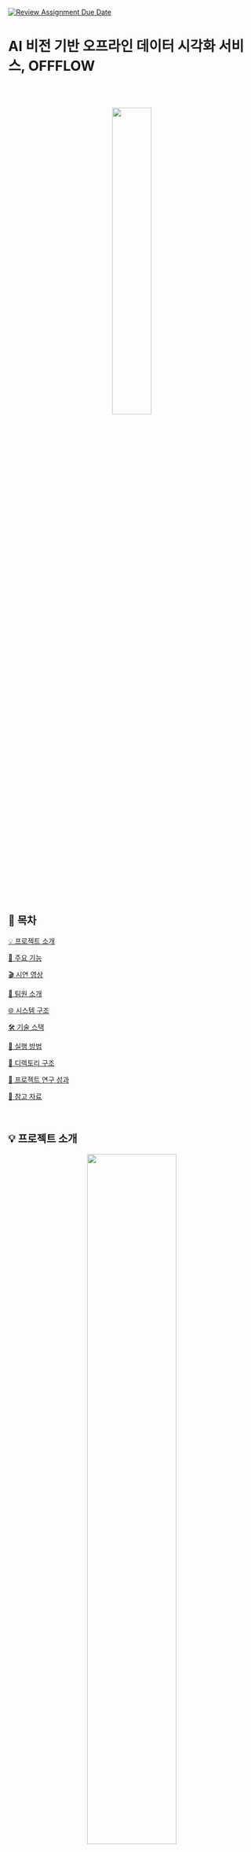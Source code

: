 [![Review Assignment Due Date](https://classroom.github.com/assets/deadline-readme-button-22041afd0340ce965d47ae6ef1cefeee28c7c493a6346c4f15d667ab976d596c.svg)](https://classroom.github.com/a/gFPznrUY)
# AI 비전 기반 오프라인 데이터 시각화 서비스, OFFFLOW
<br/> <br/> 
<div align="center"> 
    <p align = "center">
        <img src = "https://raw.githubusercontent.com/kookmin-sw/capstone-2025-10/master/assets/offflow_logo.svg"" width = "40%"/>
    </p>
</div>

<br/> <br/> 

## 🔗 목차 
[💡 프로젝트 소개](#-프로젝트-소개) 

[📝 주요 기능](#-주요-기능)

[🎬 시연 영상](#-시연-영상)

[👋 팀원 소개](#-팀원-소개)

[🌐 시스템 구조](#-시스템-구조)

[🛠 기술 스택](#-기술-스택)   

[🚀 실행 방법](#-실행-방법)  

[📂 디렉토리 구조](#-디렉토리-구조)  

[📑 프로젝트 연구 성과](#-프로젝트-연구-성과)

[📝 참고 자료](#-참고-자료)

<br/> 

## 💡 프로젝트 소개

<div align="center"> 
    <p align = "center">
    <img src = "https://raw.githubusercontent.com/kookmin-sw/capstone-2025-10/master/assets/poster.png" width = "60%"/>
    </p>
  <a href="https://drive.google.com/file/d/101BuD1QRINqIVViTEKw_8v96uTytM03h/view?usp=sharing" target="_blank">
    <img src="https://raw.githubusercontent.com/kookmin-sw/capstone-2025-10/master/assets/paper_1.png" width="40%">
  <a/>
  <a href="https://drive.google.com/file/d/1zuieTjI2CBtVPmgTzUbhb4PyNx5jjB6E/view?usp=sharing" target="_blank">
    <img src="https://raw.githubusercontent.com/kookmin-sw/capstone-2025-10/master/assets/paper_2.png" width="40%">
  </a>
</div>

### | AI 비전 기반 오프라인 데이터 시각화 서비스
-  **OFFFLOW**는 팝업스토어와 같은 오프라인 공간에서 AI기반 객체인식 기술을 활용하여 **고객 동선 및 군중 밀집도를 실시간으로 분석**하고 방문 고객의 **성별, 연령대와 체류 시간을 온라인 데이터로 변환 및 시각화**하여 제공합니다.

-  **OFFFLOW**는 변환된 데이터를 안전하게 수집하고 다양한 채널에서 발생하는 **고객 데이터를 통합 관리할 수 있는 대시보드 서비스**를 제공합니다.

-  **OFFFLOW**는 매장 운영자가 **실시간으로 고객 흐름**을 파악하고, 혼잡 구간을 조정하거나 상품 배치를 최적화함으로써 **오프라인 공간의 운영 효율성**을 높일 수 있도록 지원합니다.

#### 🔗 [OFFFLOW 소개 페이지 바로 가기](https://kookmin-sw.github.io/capstone-2025-10/)

<br/>


## 📝 주요 기능

### 🗺️ **트래킹 맵을 통한 고객 동선 시각화**
Yolov8 + DeepSort 알고리즘을 활용해 고객의 이동 경로를 실시간으로 수집하고, 트래킹 맵 위에 경로를 선 형태로 시각화하여 공간 내 이동 흐름을 한눈에 확인할 수 있습니다.

### 🔥 **히트맵을 통한 군중 밀집도 분석**
Point-based Crowd Counting 모델인 APGCC를 활용하여 공간별 밀집도를 분석하고 히트맵으로 시각화합니다.

### 📸 **AI 기반 객체 인식 및 성별·연령대 추론**
Yolov8을 활용하여 사람의 얼굴을 인식하고, EfficientNet 기반 분류형 모델을 활용하여 오프라인 공간 내 고객의 성별과 연령대를 파악하여 수치화합니다.

### 📊 **대시보드 기반 통계 제공**
각 대시보드는 성별 비율, 연령대 분포, 평균 체류시간, 방문자 수 등의 주요 통계 데이터를 실시간으로 제공합니다.

### 🎯 **사용자 정의 커스텀 이벤트 조건 설정**
방문자 체류시간, 위치, 시간대 등 조건을 조합하여 사용자 맞춤형 이벤트(예: 구매 가능성 높은 구간 탐지)를 생성하고 통계를 필터링할 수 있습니다.

### 🧠 **AI 분석 데이터 저장 시스템**
AI 분석 결과는 Redis 및 Kafka를 활용하여 비동기식 메모리큐에 저장 후 실시간으로 서버에 전송되며, 사용자는 대시보드를 통해 분석 결과를 빠르게 확인하고 인사이트를 얻을 수 있습니다.

### 📱 **QR기반 방문자 등록 시스템**
각 대시보드에 연동된 QR 코드를 통해 방문객 정보를 자동으로 등록하고, 방문 이력을 저장하여 맞춤형 분석 및 리타겟팅에 활용할 수 있습니다.

### 🧩 **상품-구역(섹션) 매핑 기능**
각 상품을 특정 구역(Section)과 매핑하여 고객 동선과 상품 배치를 연계 분석할 수 있으며, 매핑된 섹션별 성과 데이터도 확인할 수 있습니다.

<br/>

## 🎬 소개 영상

[![Video Label]( https://img.youtube.com/vi/xR-jQg1DCww/0.jpg)](https://youtu.be/xR-jQg1DCww)

<br/>

## 👋 팀원 소개

<table>
    <tr align="center">
        <td style="min-width: 100px;">
            <a href="https://github.com/millook">
              <img src="https://avatars.githubusercontent.com/u/134192611?v=4" width="80">
              <br />
              <b>김민준</b>
            </a> 
            <br/>
              20171591
        </td>
        <td style="min-width: 100px;">
            <a href="https://github.com/skan9708">
              <img src="https://avatars.githubusercontent.com/u/19978313?v=4" width="80">
              <br />
              <b>최진혁</b>
            </a>
            <br/>
              20171715
        </td>
        <td style="min-width: 10px;">
            <a href="https://github.com/HO22">
              <img src="https://avatars.githubusercontent.com/u/38872856?v=4" width="80">
              <br />
              <b>김린회 </b>
            </a> 
            <br/>
              20181581
        </td>
        <td style="min-width: 100px;">
            <a href="https://github.com/seongjeongkyu1">
              <img src="https://avatars.githubusercontent.com/u/113752290?v=4" width="80">
              <br />
              <b>성정규</b>
            </a> 
            <br/>
              20191610
        </td>
        <td style="min-width: 100px;">
            <a href="https://github.com/minsang22">
              <img src="https://avatars.githubusercontent.com/u/55175192?v=4" width="80">
              <br />
              <b>윤민상</b>
            </a> 
            <br/>
              20191631 
        </td>
    </tr>
    <tr align="center">
        <td>
            팀장, Backend, DB
        </td>
        <td>
            Frontend, Infra
        </td>
        <td>
            Frontend, Backend
        </td>
                <td>
            AI Engineer
        </td>
                <td>
            AI Engineer
        </td>
    </tr>
</table>

<br/>

## 🌐 시스템 구조
<br/>

<div align="center"> 
    <p align = "center">
    <img src = "https://raw.githubusercontent.com/kookmin-sw/capstone-2025-10/master/assets/system_architecture.png" width = 90%/>
    </p>
</div>

<br/>

## 🛠 기술 스택

### 💻 Frontend
|역할|종류|
|-|-|
|**Programming Language**| ![Javascript](https://img.shields.io/badge/Javascript-F7DF1E.svg?style=for-the-badge&logo=javascript&logoColor=white)
|**Library**| ![Next.js](https://img.shields.io/badge/Next.js-000000?style=for-the-badge&logo=Next.js&logoColor=white)
|**Styling**| ![Sass](https://img.shields.io/badge/sass-CC6699.svg?style=for-the-badge&logo=sass&logoColor=white)
|**Formatting**| ![ESLint](https://img.shields.io/badge/ESLint-4B32C3.svg?style=for-the-badge&logo=ESLint&logoColor=white) ![Prettier](https://img.shields.io/badge/Prettier-F7B93E.svg?style=for-the-badge&logo=Prettier&logoColor=white)
|**Package Manager**|![Yarn](https://img.shields.io/badge/Yarn-2C8EBB.svg?style=for-the-badge&logo=Yarn&logoColor=white)                             
|**Web Server**|![Nginx](https://img.shields.io/badge/Nginx-009639.svg?style=for-the-badge&logo=Nginx&logoColor=white)

<br />

### 💻 Backend
|역할|종류|
|-|-|
|**Programming Language**| ![JAVA](https://img.shields.io/badge/JAVA-004027?style=for-the-badge&logo=Jameson&logoColor=white) 
|**Framework**| ![SpringBoot](https://img.shields.io/badge/Spring_Boot-6DB33F?style=for-the-badge&logo=SpringBoot&logoColor=white)
|**Build Tool**| ![Gradle](https://img.shields.io/badge/Gradle-02303A?style=for-the-badge&logo=Gradle&logoColor=white) 
|**API**| ![Rest](https://img.shields.io/badge/Rest_API-000000?style=for-the-badge&logo=iRobot&logoColor=white)
|**Database**| ![PostgreSQL](https://img.shields.io/badge/PostgreSQL-4169E1?style=for-the-badge&logo=PostgreSQL&logoColor=white)
|**Database Service**| ![Redis](https://img.shields.io/badge/Redis-FF4438?style=for-the-badge&logo=Redis&logoColor=white)
|**Application Service**| ![NaverSMS](https://img.shields.io/badge/Naver_SMS-03C75A?style=for-the-badge&logo=Naver&logoColor=white) 
|**Message Queue**| ![ApacheKafka](https://img.shields.io/badge/Apache_Kafka-231F20?style=for-the-badge&logo=ApacheKafka&logoColor=white) 

<br />

### 💻 AI
|역할|종류|
|-|-|
|**Programming Language**| ![Python](https://img.shields.io/badge/Python_3.10-3776AB?style=for-the-badge&logo=python&logoColor=white) 
|**Operating System**| ![Ubuntu](https://img.shields.io/badge/ubuntu_22.04-E95420?style=for-the-badge&logo=ubuntu&logoColor=white) 
|**AI Env**| ![CudDa](https://img.shields.io/badge/CuDa_11.8-76B900?style=for-the-badge&logo=nvidia&logoColor=white)
| **Development Platform** | ![RunPod](https://img.shields.io/badge/RunPod-5C3EE8?style=for-the-badge)
|**Deep Learning Framework**| ![PyTorch](https://img.shields.io/badge/PyTorch-EE4C2C?style=for-the-badge&logo=PyTorch&logoColor=white)
|**Numerical Computing**| ![NumPy](https://img.shields.io/badge/NumPy-013243?style=for-the-badge&logo=NumPy&logoColor=white)
|**Visitor Tracking**|  ![YOLO](https://img.shields.io/badge/YOLO-111F68?style=for-the-badge&logo=yolo&logoColor=white) ![OpenCV](https://img.shields.io/badge/OpenCV-5C3EE8?style=for-the-badge&logo=OpenCV&logoColor=white) ![DeepSORT](https://img.shields.io/badge/DeepSORT-4D4D4D?style=for-the-badge)
|**Crowd Counting**| ![OpenCV](https://img.shields.io/badge/OpenCV-5C3EE8?style=for-the-badge&logo=OpenCV&logoColor=white) ![APGCC](https://img.shields.io/badge/APGCC-4D4D4D?style=for-the-badge)
|**Gender/Age Classification** | ![YOLO](https://img.shields.io/badge/YOLO-111F68?style=for-the-badge&logo=yolo&logoColor=white) ![OpenCV](https://img.shields.io/badge/OpenCV-5C3EE8?style=for-the-badge&logo=OpenCV&logoColor=white) ![EfficientNet](https://img.shields.io/badge/EfficientNet-4D4D4D?style=for-the-badge)


<br />

### 💻 Deployment

|역할|종류|
|-|-|
|**Deployment**| ![AmazonEC2](https://img.shields.io/badge/Amazon_EC2-FF9900?style=for-the-badge&logo=AmazonEC2&logoColor=white) ![Docker](https://img.shields.io/badge/Docker-2088FF?style=for-the-badge&logo=Docker&logoColor=white) 

<br/>

### 💻 Common
|역할|종류|
|-|-|
|**Communication**| ![Discord](https://img.shields.io/badge/Discord-5865F2?style=for-the-badge&logo=Discord&logoColor=white) 
|**Design**| ![Figma](https://img.shields.io/badge/Figma-F24E1E?style=for-the-badge&logo=Figma&logoColor=white)
|**Version Control**|![Git](https://img.shields.io/badge/Git-F05032?style=for-the-badge&logo=Git&logoColor=white) ![GitHub](https://img.shields.io/badge/GitHub-181717?style=for-the-badge&logo=GitHub&logoColor=white)
|**Project Management**| ![Notion](https://img.shields.io/badge/Notion-000000?style=for-the-badge&logo=Notion&logoColor=white) ![Trello](https://img.shields.io/badge/Trello-0052CC?style=for-the-badge&logo=Trello&logoColor=white)

<br />

## 🚀 실행 가이드

### 1. 소스 다운로드

```bash
git clone https://github.com/kookmin-sw/capstone-2025-10.git
cd capstone-2025-10
```

---

### 2. 프론트엔드 실행

① 환경 준비
- Node.js v20 이상
- npm 또는 yarn 설치

② `.env.local` 설정 (`frontend/.env.local`)
```env
NEXT_PUBLIC_NAVER_SMS_SERVICE_ID=
NEXT_PUBLIC_NAVER_SMS_ACCESS_KEY=
NEXT_PUBLIC_NAVER_SMS_SECRET_KEY=
NEXT_PUBLIC_NAVER_SMS_SENDER_PHONE=
```
③ 실행 명령어
```bash
cd frontend
npm install
npm run dev
```
④ 접속 포트
```
http://localhost:3000
```

---

### 3. 백엔드 실행

① Docker 설치  
- [공식 설치 가이드](https://docs.docker.com/get-docker/)

② 실행 명령어

**macOS / Linux**
```bash
docker compose up --build
```

**Windows**
```bash
docker-compose up --build
```

③ 접속 포트
- 웹 서버: `8080`
- Kafka: `9092`

---

### 4. 군중 밀집도 + 객체 추적 AI 모듈 배포
① 가상환경 생성 및 의존성 설치
```bash
cd ai
python3.10 -m venv venv
source venv/bin/activate      # Windows는 venv\Scripts\activate
pip install -r requirements.txt
```
② YOLOv8 + DeepSORT 설치
```bash
cd src/YOLOv8-DeepSORT-Object-Tracking
pip install -e '.[dev]'
```
③ 가중치 파일 다운로드
- [모델 다운로드 링크](https://drive.google.com/drive/u/0/folders/12lejFGm62maG2IVYcJbUjRRHoz5woQ68)
- 아래 3개의 파일을 다운로드 후 다음 경로에 저장:
  ```
  src/YOLOv8-DeepSORT-Object-Tracking/ultralytics/yolo/v8/detect/
  ```
  - `yolov8n.pt`
  - `vgg16_bn-6c64b313.pth`
  - `SHHA_best.pth`

④ Kafka 설정
- 다음 두 파일에서 `bootstrap_servers` 항목을 실제 Kafka 브로커 IP로 수정:
  - `ai/src/YOLOv8-DeepSORT-Object-Tracking/ultralytics/yolo/data/dataloaders/stream_loaders.py`
  - `ai/src/YOLOv8-DeepSORT-Object-Tracking/ultralytics/yolo/v8/detect/predict.py`

⑤ 실행 명령어
```bash
python3.10 predict.py source="kafka://"
```

---

### 5. 성별·연령대 AI 모듈 배포

① Python 가상환경 설정
```bash
cd ai
python3.10 -m venv venv
source venv/bin/activate      # Windows는 venv\Scripts\activate
pip install -r requirements.txt
```
② 모델 파일 다운로드 및 저장
아래 파일들을 다운로드하여 `ai/model/` 디렉토리에 저장:
- `model_checkpoint.pt`
- `yolov8n-face.pt`

③ Kafka IP 설정
- `ai/test.py` 파일에서 Kafka 브로커 IP 주소를 실제 IP로 수정

④ 실행 명령어
```bash
python3.10 test.py
```


<br/>

## 📂 폴더 구조
```
📦 capstone-2025-10
│
├── 📁 .github                        
│
├── 📁 frontend                           # 프론트엔드 (Next.js)
│   ├── 📁 public                         # 정적 파일 (favicon, 이미지 등)
│   │
│   ├── 📁 src
│   │   ├── 📁 app                        # App Router 기반 페이지
│   │   │   └── /login, /dashboard 등
│   │   │
│   │   ├── 📁 components                # 공통 UI 컴포넌트
│   │   ├── 📁 contexts                  # 전역 상태 관리 (예: Modal, UserSession)
│   │   ├── 📁 hooks                     # 커스텀 훅 모음
│   │   ├── 📁 lib
│   │   │   └── 📁 api                  # API 호출 함수 (user, visitor 등)
│   │   ├── 📁 utils                    # 유틸 함수 (화살표, 위치 계산 등)
│   │   └── 📁 styles                   # SCSS 등 스타일 파일
│   │
│   ├── .env                             # 환경변수
│   ├── next.config.mjs                  # Next.js 설정
│   ├── jsconfig.json                    # 경로 alias 등
│   ├── package.json
│   ├── yarn.lock / package-lock.json
│   └── README.md
│
├── 📁 backend                            # 백엔드 (Spring Boot)
│   ├── build.gradle                     # Gradle 빌드 스크립트
│   ├── Dockerfile.dev                   # 개발용 Dockerfile
│   ├── gradlew / gradlew.bat            # Gradle Wrapper 실행 파일
│   ├── settings.gradle                  # 프로젝트 및 모듈 설정
│   ├── HELP.md                          # 초기 Spring 도움말
│   ├── .gitignore / .gitattributes
│   │
│   └── 📁 src
│       ├── 📁 main
│       │   ├── 📁 java/capstone/offflow
│       │   │   ├── 📁 Common              # 전역 설정 및 유틸리티
│       │   │   ├── 📁 Dashboard           # 대시보드/섹션/상품
│       │   │   │   ├── Controller/         # REST API 정의
│       │   │   │   ├── Domain/             # Dashboard, Section, Product 엔티티
│       │   │   │   ├── Dto/                # 요청/응답 객체
│       │   │   │   ├── Repository/         # JPA 인터페이스
│       │   │   │   └── Service/            # 비즈니스 로직
│       │   │   ├── 📁 Event               # 이벤트 조건 및 통계
│       │   │   │   ├── Controller/
│       │   │   │   ├── Domain/             # Event, EventCondition 엔티티
│       │   │   │   ├── Dto/
│       │   │   │   ├── Repository/
│       │   │   │   └── Service/
│       │   │   ├── 📁 Login               # 인증/로그인
│       │   │   │   ├── Controller/
│       │   │   │   ├── Dto/                # 로그인 요청/응답
│       │   │   │   └── Service/            # UserDetailsService 구현 등
│       │   │   ├── 📁 User                # 사용자 등록/정보
│       │   │   │   ├── Controller/
│       │   │   │   ├── Domain/             # User 엔티티
│       │   │   │   ├── Dto/
│       │   │   │   ├── Repository/
│       │   │   │   └── Service/
│       │   │   ├── 📁 Vision              # AI 비전 데이터 (Tracking, Heatmap 등)
│       │   │   │   ├── Controller/
│       │   │   │   ├── Domain/             # Heatmap, Tracking, Session, GenderAge 등 엔티티
│       │   │   │   ├── Dto/
│       │   │   │   ├── Repository/
│       │   │   │   ├── Scheduler/          # Redis to DB 저장 스케줄링 등
│       │   │   │   └── Service/
│       │   │   ├── 📁 Visitor             # 방문자 등록/조회
│       │   │   │   ├── Controller/
│       │   │   │   ├── Domain/             # Visitor, VisitHistory 등
│       │   │   │   ├── Dto/
│       │   │   │   ├── Repository/
│       │   │   │   └── Service/
│       │   │   └── OffflowApplication.java # 메인 실행 클래스
│       │   │
│       │   └── 📁 resources
│       │       ├── application.properties  # DB, Redis 설정 등
│       │       ├── static/                 # 정적 리소스
│       │       └── templates/              # Thymeleaf 템플릿
│       │
│       └── 📁 test                         # 유닛/통합 테스트
│
├── 📁 ai                                 # AI 
│   ├── 📁 crowd_counting                 # 군중 밀집도
│   │   ├── 📁 configs                   # 모델 설정 파일
│   │   ├── 📁 models
│   │   │   ├── 📁 backbones            # 백본 네트워크 (예: VGG)
│   │   │   ├── APGCC.py                # 메인 모델 구조
│   │   │   ├── Encoder.py / Decoder.py
│   │   │   ├── matcher.py / modules.py
│   │   ├── 📁 output                    # 결과 이미지 저장
│   │   ├── 📁 util                      # 유틸 함수
│   │   └── apgcc_infer.py              # 군중밀집도 인퍼런스 예시코드
│
│   ├── 📁 model                         
│   │   ├── visitor_detect.py           # 성별 연령대 메인 모델 구조
│   │   └── test.py                     # 성별 연령대 인퍼런스 예시코드
│
│   ├── 📁 src
│   │   ├── 📁 YOLOv8-DeepSORT-Object-Tracking  # YOLO+DeepSORT 동선추적 모델
│   │   └── visitor_detect.ipynb  /  movement_detecting.ipynb  # 실험 노트북
│   │
│   └── requirements.txt                # 패키지 버전 관리
│
└── 📄 README.md                        # 프로젝트 전체 설명서

```

<br/>

## 📑 프로젝트 연구 성과
- [논문 1: 딥러닝 기반 객체 인식을 통한 군중밀집도 및 동선 추적 알고리즘에 관한 연구](https://drive.google.com/file/d/101BuD1QRINqIVViTEKw_8v96uTytM03h/view?usp=sharing)
    - YOLOv8과 DeepSORT를 이용한 고객 동선 추적과 APGCC 기반 군중 밀집도 분석을 결합한 실시간 행동 분석 시스템을 제안
    - 다양한 시나리오의 영상 데이터를 활용한 실험 진행
    - 동선 추적 실험 결과, MOTA 71.2%, ID Switch 116회로 높은 정확도를 보임
    - 군중 밀집도 분석은  MAE 48명, MSE 76명으로 기존 모델 대비 최대 30% 개선
        
- [논문 2: AI 비전 기반 오프라인 공간의 온라인 데이터를 활용한 행동 예측 모델 설계에 관한 연구](https://drive.google.com/file/d/1zuieTjI2CBtVPmgTzUbhb4PyNx5jjB6E/view?usp=sharing)
    - YOLOv8과 DeepSORT 기반의 실시간 객체 추적 시스템을 활용하여 고객 행동을 분석하는 통합 모니터링 시스템을 설계
    - MOTA 71.2%, ID Switch 116회의 성능으로 기존 Tracking-by-Detection 방식 대비 우수한 정확도를 달성
    - 분석된 동선과 체류 데이터를 기반으로 히트맵과 트래픽맵을 시각화하여 혼잡도와 이동 패턴을 직관적으로 제공
    - 공간 배치 전략, 상품 진열, 마케팅 기획 등 다양한 비즈니스 의사결정에 활용 가능함을 입증

<br/>

## 📝 참고 자료

### <a href="https://drive.google.com/file/d/101BuD1QRINqIVViTEKw_8v96uTytM03h/view?usp=sharing" target="_blank">논문1 </a> | <a href="https://drive.google.com/file/d/1zuieTjI2CBtVPmgTzUbhb4PyNx5jjB6E/view?usp=sharing" target="_blank">논문2</a>

### <a href="https://drive.google.com/file/d/1pW4vdfuD9rNDTnepp86kpLcfVblzdRKL/view?usp=sharing" target="_blank">수행 계획서</a>

### <a href="https://drive.google.com/file/d/1NgPYaJ0WWilvp6KvgJUXREqFU6bwhMLK/view?usp=sharing" target="_blank">중간 발표 자료</a>

### <a href="https://youtu.be/iDVUIyVrkfc" target="_blank">시연 동영상</a>

### <a href="https://drive.google.com/file/d/1l8P5uDkvgciT3G50BEa2qxZpi9-E_244/view?usp=sharing" target="_blank">포스터</a>

### <a href="https://drive.google.com/file/d/1cN-sJrkvVY67GOnmQtYVh9RUbG3kZ9rW/view?usp=sharing" target="_blank">최종 발표 자료</a>

### <a href="" target="_blank">결과 보고서</a>

### <a href="https://stingy-class-db5.notion.site/183bbb466427805fbbc4c5304230a5f6?pvs=4" target="_blank">회의록</a>

